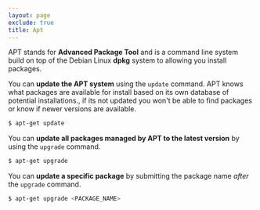 ```yaml
---
layout: page
exclude: true
title: Apt
---
```


APT stands for **Advanced Package Tool** and is a command line system build on top of the Debian Linux **dpkg** system to allowing you install packages.



You can **update the APT system** using the `update` command. APT knows what packages are available for install based on its own database of potential installations., if its not updated you won't be able to find packages or know if newer versions are available.
```bash
$ apt-get update
```

You can **update all packages managed by APT to the latest version** by using the `upgrade` command.
```bash
$ apt-get upgrade
```

You can **update a specific package** by submitting the package name *after* the `upgrade` command.
```bash
$ apt-get upgrade <PACKAGE_NAME>
```
<!--stackedit_data:
eyJoaXN0b3J5IjpbMTU0MTg3OTY5LC03OTg1MDQ2NzUsMTY1NT
U1MzE4NF19
-->